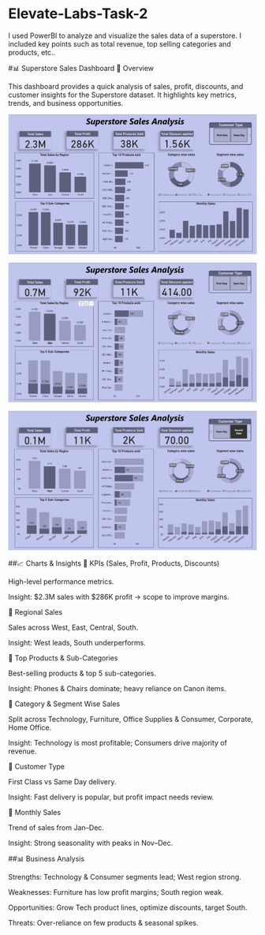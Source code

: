 # Elevate-Labs-Task-2
I used PowerBI to analyze and visualize the sales data of a superstore. I included key points such as total revenue, top selling categories and products, etc.. 

#📊 Superstore Sales Dashboard
📌 Overview

This dashboard provides a quick analysis of sales, profit, discounts, and customer insights for the Superstore dataset. It highlights key metrics, trends, and business opportunities.

![image alt](https://github.com/abhigithub077/Elevate-Labs-Task-2/blob/main/EL-2-Dash1.png)

![image alt](https://github.com/abhigithub077/Elevate-Labs-Task-2/blob/db6033c4ec1036dc3a9c8f19330c0c4a42290533/EL-2-Dash2.png)

![image alt](https://github.com/abhigithub077/Elevate-Labs-Task-2/blob/d08aa0f5ee789b8791a769d6b00049811e0632e9/EL-2-Dash3.png)


##📈 Charts & Insights
  🔹 KPIs (Sales, Profit, Products, Discounts)

  High-level performance metrics.

  Insight: $2.3M sales with $286K profit → scope to improve margins.

  🔹 Regional Sales

  Sales across West, East, Central, South.

  Insight: West leads, South underperforms.

  🔹 Top Products & Sub-Categories

  Best-selling products & top 5 sub-categories.

  Insight: Phones & Chairs dominate; heavy reliance on Canon items.

  🔹 Category & Segment Wise Sales

  Split across Technology, Furniture, Office Supplies & Consumer, Corporate, Home Office.

  Insight: Technology is most profitable; Consumers drive majority of revenue.

  🔹 Customer Type

  First Class vs Same Day delivery.

  Insight: Fast delivery is popular, but profit impact needs review.

  🔹 Monthly Sales

  Trend of sales from Jan–Dec.

  Insight: Strong seasonality with peaks in Nov–Dec.

##📊 Business Analysis

Strengths: Technology & Consumer segments lead; West region strong.

Weaknesses: Furniture has low profit margins; South region weak.

Opportunities: Grow Tech product lines, optimize discounts, target South.

Threats: Over-reliance on few products & seasonal spikes.
